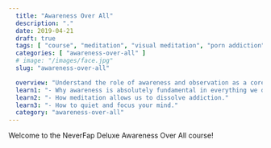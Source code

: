 ```yaml
---
  title: "Awareness Over All"
  description: "."
  date: 2019-04-21
  draft: true
  tags: [ "course", "meditation", "visual meditation", "porn addiction", "addiction", "awareness", "awareness exercises", "perspective", "nofap", "neverfap", "neverfap deluxe" ]
  categories: [ "awareness-over-all" ]
  # image: "/images/face.jpg"
  slug: "awareness-over-all"

  overview: "Understand the role of awareness and observation as a core strategy towards overcoming porn addiction."
  learn1: "- Why awareness is absolutely fundamental in everything we do."
  learn2: "- How meditation allows us to dissolve addiction."
  learn3: "- How to quiet and focus your mind."
  category: "awareness-over-all"
---
```


Welcome to the NeverFap Deluxe Awareness Over All course!


